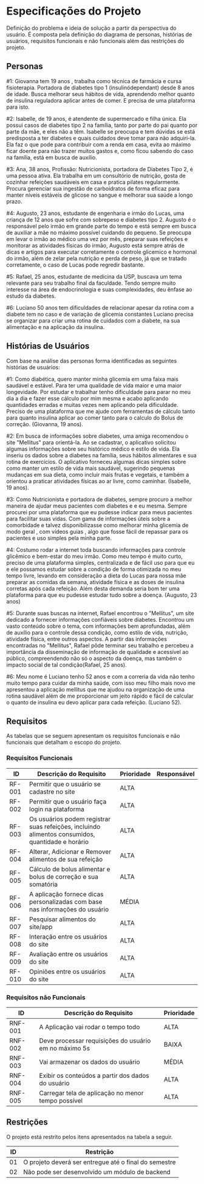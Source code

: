 # Especificações do Projeto

Definição do problema e ideia de solução a partir da perspectiva do usuário. É composta pela definição do  diagrama de personas, histórias de usuários, requisitos funcionais e não funcionais além das restrições do projeto.


## Personas

#1: Giovanna tem 19 anos , trabalha como técnica de farmácia e cursa fisioterapia. Portadora de diabetes tipo 1 (insulinódependant) desde 8 anos de idade. Busca melhorar seus hábitos de vida, aprendendo melhor quanto de insulina reguladora aplicar antes de comer. E precisa de uma plataforma para isto.

#2: Isabelle, de 19 anos, é atendente de supermercado e filha única. Ela possui casos de diabetes tipo 2 na família, tanto por parte do pai quanto por parte da mãe, e eles não a têm. Isabelle se preocupa e tem dúvidas se está predisposta a ter diabetes e quais cuidados deve tomar para não adquiri-la. Ela faz o que pode para contribuir com a renda em casa, evita ao máximo ficar doente para não trazer muitos gastos e, como ficou sabendo do caso na família, está em busca de auxílio.

#3: Ana, 38 anos, Profissão: Nutricionista, portadora de Diabetes Tipo 2, é uma pessoa ativa. Ela trabalha em um consultório de nutrição, gosta de cozinhar refeições saudáveis em casa e pratica pilates regularmente. Procura gerenciar sua ingestão de carboidratos de forma eficaz para manter níveis estáveis de glicose no sangue e melhorar sua saúde a longo prazo.

#4: Augusto, 23 anos, estudante de engenharia e irmão do Lucas, uma criança de 12 anos que sofre com sobrepeso e diabetes tipo 2. Augusto é o responsável pelo irmão em grande parte do tempo e está sempre em busca de auxiliar a mãe no máximo possível cuidando do pequeno. Se preocupa em levar o irmão ao médico uma vez por mês, preparar suas refeições e monitorar as atividades físicas do irmão, Augusto está sempre atrás de dicas e artigos para executar corretamente o controle glicemico e hormonal do irmão, além de zelar pela nutrição e perda de peso, já que se tratado corretamente, o caso de Lucas pode regredir bastante.

#5: Rafael, 25 anos, estudante de medicina da USP, buscava um tema relevante para seu trabalho final da faculdade. Tendo sempre muito interesse na área de endocrinologia e suas complexidades, deu ênfase ao estudo da diabetes. 

#6: Luciano 50 anos tem dificuldades de relacionar apesar da rotina com a diabete tem no caso e de variação de glicemia constantes Luciano precisa se organizar para criar uma rotina de cuidados com a diabete, na sua alimentação e na aplicação da insulina.



## Histórias de Usuários

Com base na análise das personas forma identificadas as seguintes histórias de usuários:

#1: Como diabética, quero manter minha glicemia em uma faixa mais saudável e estável. Para ter uma qualidade de vida maior e uma maior longevidade. Por estudar e trabalhar tenho dificuldade para parar no meu dia a dia e fazer esse cálculo por mim mesma e acabo aplicando quantidades erradas e muitas vezes nem aplicando pela dificuldade. Preciso de uma plataforma que me ajude com ferramentas de  cálculo  tanto para quanto insulina aplicar ao comer tanto para o calculo do Bolus de correção. (Giovanna, 19 anos).

#2: Em busca de informações sobre diabetes, uma amiga recomendou o site "Mellitus" para orientá-la. Ao se cadastrar, o aplicativo solicitou algumas informações sobre seu histórico médico e estilo de vida. Ela inseriu os dados sobre a diabetes na família, seus hábitos alimentares e sua rotina de exercícios. O aplicativo forneceu algumas dicas simples sobre como manter um estilo de vida mais saudável, sugerindo pequenas mudanças em sua dieta, como incluir mais frutas e vegetais, e também a orientou a praticar atividades físicas ao ar livre, como caminhar. (Isabelle, 19 anos).

#3: Como Nutricionista e portadora de diabetes, sempre procuro a melhor maneira de ajudar meus pacientes com diabetes e e eu mesma. Sempre procurei por uma plataforma que eu pudesse indicar para meus pacientes para facilitar suas vidas. Com  gama de informações úteis sobre a comorbidade e talvez disponibilizasse como melhorar minha glicemia de modo geral , com vídeos guias , algo que fosse fácil de repassar para os pacientes e uso simples pela minha parte. 

#4: Costumo rodar a internet toda buscando informações para controle glicêmico e bem-estar do meu irmão. Como meu tempo é muito curto, preciso de uma plataforma simples, centralizada e de fácil uso para que eu e ele possamos estudar sobre a condição de forma otimizada no meu tempo livre, levando em consideração a dieta do Lucas para nossa mãe preparar as comidas da semana, atividade física e as doses de insulina corretas após cada refeição. Além desta demanda seria bom ter uma plataforma para que eu pudesse estudar tudo sobre a doença. (Augusto, 23 anos)

#5: Durante suas buscas na internet, Rafael encontrou o "Mellitus", um site dedicado a fornecer informações confiáveis sobre diabetes. Encontrou um vasto conteúdo sobre o tema, com informações bem aprofundadas, além de auxílio para o controle dessa condição, como estilo de vida, nutrição, atividade física, entre outros aspectos. 
A partir das informações encontradas no "Mellitus", Rafael pôde terminar seu trabalho e percebeu a importância da disseminação de informação de qualidade e acessível ao público, compreendendo não só o aspecto da doença, mas também o impacto social de tal condição(Rafael, 25 anos).

#6: Meu nome é Luciano tenho 52  anos e com a correria da vida não tenho muito tempo para cuidar da minha saúde, com isso meu filho mais novo me apresentou a aplicação mellitus   que me ajudou na organização de uma rotina saudável além de me proporcionar um jeito rápido e fácil de calcular o quanto de insulina eu devo aplicar para cada refeição. (Luciano 52).

## Requisitos

As tabelas que se seguem apresentam os requisitos funcionais e não funcionais que detalham o escopo do projeto.

### Requisitos Funcionais

|ID    | Descrição do Requisito  | Prioridade | Responsável |
|------|-----------------------------------------|----| ----|
|RF-001| Permitir que o usuário se cadastre no site | ALTA |  |
|RF-002| Permitir que o usuário faça login na plataforma   | ALTA | |
|RF-003| Os usuários podem registrar suas refeições, incluindo alimentos consumidos, quantidade e horário   | ALTA | |
|RF-004| Alterar, Adicionar e Remover alimentos de sua refeição | ALTA | |
|RF-005| Cálculo de bolus alimentar e bolus de correção e sua somatória | ALTA | |
|RF-006| A aplicação fornece dicas personalizadas com base nas informações do usuário | MÉDIA | |
|RF-007| Pesquisar alimentos do site/app | ALTA | |
|RF-008| Interação entre os usuários do site | ALTA | |
|RF-009| Avaliação entre os usuários do site | ALTA | |
|RF-010| Opiniões entre os usuários do site | ALTA | |


### Requisitos não Funcionais

|ID     | Descrição do Requisito  |Prioridade |
|-------|-------------------------|----|
|RNF-001| A Aplicação vai rodar o tempo todo | ALTA |
|RNF-002| Deve processar requisições do usuário em no máximo 5s |  BAIXA |
|RNF-003| Vai armazenar os dados do usuário | MÉDIA |
|RNF-004| Exibir os conteúdos a partir dos dados do usuário | ALTA |
|RNF-005| Carregar tela de aplicação no menor tempo possível | ALTA |


## Restrições

O projeto está restrito pelos itens apresentados na tabela a seguir.

|ID| Restrição                                             |
|--|-------------------------------------------------------|
|01| O projeto deverá ser entregue até o final do semestre |
|02| Não pode ser desenvolvido um módulo de backend        |
